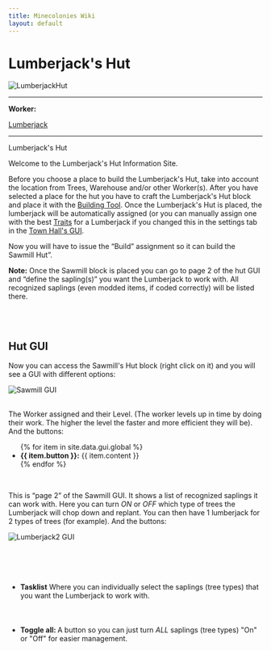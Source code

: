 ```yaml
---
title: Minecolonies Wiki
layout: default
---
```

# Lumberjack's Hut

<div class="infobox box text-center">
    <img src="../../assets/images/buildings/lumberjack_block.png" alt="LumberjackHut" />
    <hr />
    <div class="row section-text text-left">
        <div class="col">
        <p><strong>Worker:</strong></p>
        </div>
        <div class="col">
        <p><a href="../workers/lumberjack">Lumberjack</a></p>
        </div>
    </div>
    <hr />
    <recipe>Lumberjack's Hut</recipe>
</div>

Welcome to the Lumberjack's Hut Information Site.

Before you choose a place to build the Lumberjack's Hut, take into account the location from Trees, Warehouse and/or other Worker(s). After you have selected a place for the hut you have to craft the Lumberjack's Hut block and place it with the [Building Tool](../items/buildingtool). Once the Lumberjack's Hut is placed, the lumberjack will be automatically assigned (or you can manually assign one with the best [Traits](../systems/workerinfo) for a Lumberjack if you changed this in the settings tab in the [Town Hall's GUI](../../source/buildings/townhall).

Now you will have to issue the “Build” assignment so it can build the Sawmill Hut”.

**Note:** Once the Sawmill block is placed you can go to page 2 of the hut GUI and “define the sapling(s)” you want the Lumberjack to work with. All recognized saplings (even modded items, if coded correctly) will be listed there.

<br><br>

## Hut GUI


Now you can access the Sawmill's Hut block (right click on it) and you will see a GUI with different options:

<div class="row">
  <div class="col-sm-12 col-md">
    <img src="../../assets/images/gui/lumberjackgui.png" class="img-fluid mx-auto" alt="Sawmill GUI">
  </div>
  <div class="col-sm-12 col-md"><br>
    <p>The Worker assigned and their Level. (The worker levels up in time by doing their work. The higher the level the faster and more efficient they will be). And the buttons:</p>
    <ul>
      {% for item in site.data.gui.global %}
        <li><strong>{{ item.button }}:</strong> {{ item.content }}</li>
      {% endfor %}
    </ul>
  </div>
</div>
<br>

This is “page 2” of the Sawmill GUI. It shows a list of recognized saplings it can work with. Here you can turn *ON* or *OFF* which type of trees the Lumberjack will chop down and replant. You can then have 1 lumberjack for 2 types of trees (for example). And the buttons:

<div class="row">
  <div class="col-sm-12 col-md">
    <img src="../../assets/images/gui/lumberjackgui2.png" class="img-fluid mx-auto" alt="Lumberjack2 GUI">
  </div>
  <div class="col-sm-12 col-md">
    <ul><br><br><br><br>
      <li><strong>Tasklist</strong> Where you can individually select the saplings (tree types) that you want the Lumberjack to work with.</li><br><br><br>
      <li><strong>Toggle all: </strong>A button so you can just turn <i>ALL</i> saplings (tree types) "On" or "Off" for easier management.</li>
    </ul>
  </div>
</div>
<br>
